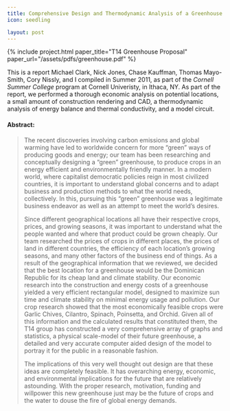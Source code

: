 ```yaml
---
title: Comprehensive Design and Thermodynamic Analysis of a Greenhouse
icon: seedling

layout: post
---
```


{% include project.html
   paper_title="T14 Greenhouse Proposal"
   paper_url="/assets/pdfs/greenhouse.pdf"
   %}

This is a report Michael Clark, Nick Jones, Chase Kauffman, Thomas Mayo-Smith,
Cory Nissly, and I compiled in Summer 2011, as part of the _Cornell Summer
College_ program at Cornell Univeristy, in Ithaca, NY. As part of the report, we
performed a thorough economic analysis on potential locations, a small amount of
construction rendering and CAD, a thermodynamic analysis of energy balance and
thermal conductivity, and a model circuit.

#### Abstract:

> The recent discoveries involving carbon emissions and global warming have led
> to worldwide concern for more “green” ways of producing goods and energy; our
> team has been researching and conceptually designing a “green” greenhouse, to
> produce crops in an energy efficient and environmentally friendly manner. In a
> modern world, where capitalist democratic policies reign in most civilized
> countries, it is important to understand global concerns and to adapt business
> and production methods to what the world needs, collectively. In this,
> pursuing this “green” greenhouse was a legitimate business endeavor as well as
> an attempt to meet the world’s desires.
>
> Since different geographical locations all have their respective crops,
> prices, and growing seasons, it was important to understand what the people
> wanted and where that product could be grown cheaply. Our team researched the
> prices of crops in different places, the prices of land in different
> countries, the efficiency of each location’s growing seasons, and many other
> factors of the business end of things. As a result of the geographical
> information that we reviewed, we decided that the best location for a
> greenhouse would be the Dominican Republic for its cheap land and climate
> stability. Our economic research into the construction and energy costs of a
> greenhouse yielded a very efficient rectangular model, designed to maximize
> sun time and climate stability on minimal energy usage and pollution. Our crop
> research showed that the most economically feasible crops were Garlic Chives,
> Cilantro, Spinach, Poinsetta, and Orchid. Given all of this information and
> the calculated results that constituted them, the T14 group has constructed a
> very comprehensive array of graphs and statistics, a physical scale-model of
> their future greenhouse, a detailed and very accurate computer aided design of
> the model to portray it for the public in a reasonable fashion.
>
> The implications of this very well thought out design are that these ideas are
> completely feasible. It has overarching energy, economic, and environmental
> implications for the future that are relatively astounding. With the proper
> research, motivation, funding and willpower this new greenhouse just may be
> the future of crops and the water to douse the fire of global energy demands.


